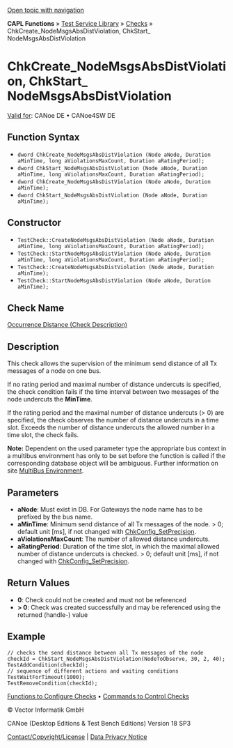 [Open topic with navigation](../../../../../CANoeDEFamily.htm#Topics/CAPLFunctions/Test/Functions/CAPLfunctionChkCreateNodeMsgsAbsDistViolation.md)

**CAPL Functions** » [Test Service Library](../CAPLfunctionsTSLOverview.md) » [Checks](../CAPLfunctionsTSLCheckOverview.md) » ChkCreate_NodeMsgsAbsDistViolation, ChkStart_ NodeMsgsAbsDistViolation

# ChkCreate_NodeMsgsAbsDistViolation, ChkStart_ NodeMsgsAbsDistViolation

[Valid for](../../../Shared/FeatureAvailability.md): CANoe DE • CANoe4SW DE

## Function Syntax

- `dword ChkCreate_NodeMsgsAbsDistViolation (Node aNode, Duration aMinTime, long aViolationsMaxCount, Duration aRatingPeriod);`
- `dword ChkStart_NodeMsgsAbsDistViolation (Node aNode, Duration aMinTime, long aViolationsMaxCount, Duration aRatingPeriod);`
- `dword ChkCreate_NodeMsgsAbsDistViolation (Node aNode, Duration aMinTime);`
- `dword ChkStart_NodeMsgsAbsDistViolation (Node aNode, Duration aMinTime);`

## Constructor

- `TestCheck::CreateNodeMsgsAbsDistViolation (Node aNode, Duration aMinTime, long aViolationsMaxCount, Duration aRatingPeriod);`
- `TestCheck::StartNodeMsgsAbsDistViolation (Node aNode, Duration aMinTime, long aViolationsMaxCount, Duration aRatingPeriod);`
- `TestCheck::CreateNodeMsgsAbsDistViolation (Node aNode, Duration aMinTime);`
- `TestCheck::StartNodeMsgsAbsDistViolation (Node aNode, Duration aMinTime);`

## Check Name

[Occurrence Distance (Check Description)](../../../TestCommands/CheckDescriptions/CDOccurrenceDistance.md)

## Description

This check allows the supervision of the minimum send distance of all Tx messages of a node on one bus.

If no rating period and maximal number of distance undercuts is specified, the check condition fails if the time interval between two messages of the node undercuts the **MinTime**.

If the rating period and the maximal number of distance undercuts (> 0) are specified, the check observes the number of distance undercuts in a time slot. Exceeds the number of distance undercuts the allowed number in a time slot, the check fails.

**Note:** Dependent on the used parameter type the appropriate bus context in a multibus environment has only to be set before the function is called if the corresponding database object will be ambiguous. Further information on site [MultiBus Environment](../../../Shared/CAPL/General/TestMultiBusEnvironment.md).

## Parameters

- **aNode**: Must exist in DB. For Gateways the node name has to be prefixed by the bus name.
- **aMinTime**: Minimum send distance of all Tx messages of the node. > 0; default unit [ms], if not changed with [ChkConfig_SetPrecision](CAPLfunctionChkConfigSetPrecision.md).
- **aViolationsMaxCount**: The number of allowed distance undercuts.
- **aRatingPeriod**: Duration of the time slot, in which the maximal allowed number of distance undercuts is checked. > 0; default unit [ms], if not changed with [ChkConfig_SetPrecision](CAPLfunctionChkConfigSetPrecision.md).

## Return Values

- **0**: Check could not be created and must not be referenced
- **> 0**: Check was created successfully and may be referenced using the returned (handle-) value

## Example

```plaintext
// checks the send distance between all Tx messages of the node
checkId = ChkStart_NodeMsgsAbsDistViolation(NodeToObserve, 30, 2, 40);
TestAddCondition(checkId);
// sequence of different actions and waiting conditions
TestWaitForTimeout(1000);
TestRemoveCondition(checkId);
```

[Functions to Configure Checks](../CAPLfunctionsTSLConfigurationFunctions.md) • [Commands to Control Checks](../CAPLfunctionsTSLCheckControlCommands.md)

© Vector Informatik GmbH

CANoe (Desktop Editions & Test Bench Editions) Version 18 SP3

[Contact/Copyright/License](../../../Shared/ContactCopyrightLicense.md) | [Data Privacy Notice](https://www.vector.com/int/en/company/get-info/privacy-policy/)